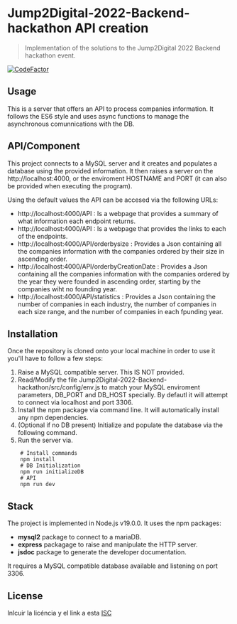 # Jump2Digital-2022-Backend-hackathon API creation



> Implementation of the solutions to the Jump2Digital 2022 Backend hackathon event.

[![CodeFactor](https://www.codefactor.io/repository/github/jelisa/jump2digital-2022-backend-hackathon/badge)](https://www.codefactor.io/repository/github/jelisa/jump2digital-2022-backend-hackathon)

## Usage

This is a server that offers an API to process companies information.
It follows the ES6 style and uses async functions to manage the asynchronous comunnications with the DB. 

## API/Component

This project connects to a MySQL server and it creates and populates a database using the provided information.
It then raises a server on the http://localhost:4000, or the enviroment HOSTNAME and PORT (it can also be provided when executing the program).

Using the default values the API can be accesed via the following URLs:
 - http://localhost:4000/API : Is a webpage that provides a summary of what information each endpoint returns.
 - http://localhost:4000/API : Is a webpage that provides the links to each of the endpoints.
 - http://localhost:4000/API/orderbysize : Provides a Json containing all the companies information with the companies ordered by their size in ascending order.
 - http://localhost:4000/API/orderbyCreationDate : Provides a Json containing all the companies information with the companies ordered by the year they were founded in ascending order, starting by the companies wiht no founding year.
 - http://localhost:4000/API/statistics : Provides a Json containing the number of companies in each industry, the number of companies in each size range, and the number of companies in each fpunding year. 


## Installation

Once the repository is cloned onto your local machine in order to use it you'll have to follow a few steps:

 1. Raise a MySQL compatible server. This IS NOT provided.
 2. Read/Modify the file Jump2Digital-2022-Backend-hackathon/src/config/env.js to match your MySQL enviroment parameters, DB_PORT and DB_HOST specially. By defautl it will attempt to connect via localhost and port 3306.
 3. Install the npm package via command line. It will automatically install any npm dependencies.
 3. (Optional if no DB present) Initialize and populate the database via the following command.
 4. Run the server via.

```shell
    # Install commands
    npm install 
    # DB Initialization
    npm run initializeDB 
    # API
    npm run dev
```
## Stack

The project is implemented in Node.js v19.0.0.
It uses the npm packages:
 - **mysql2** package to connect to a mariaDB.
 - **express** packagage to raise and manipulate the HTTP server.
 - **jsdoc** package to generate the developer documentation.

It requires a MySQL compatible database available and listening on port 3306.


## License 

Inlcuir la licéncia y el link a esta
[ISC](https://opensource.org/licenses/ISC)
